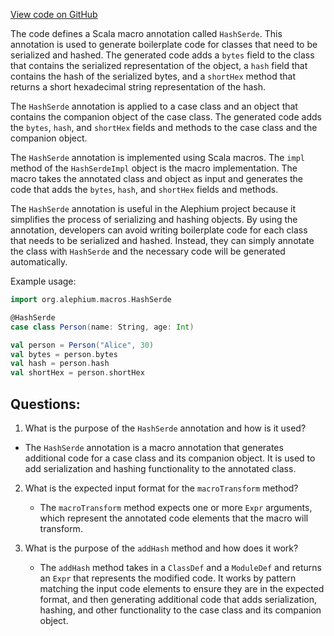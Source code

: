 [View code on GitHub](https://github.com/alephium/alephium/macros/src/main/scala/org/alephium/macros/HashSerde.scala)

The code defines a Scala macro annotation called `HashSerde`. This annotation is used to generate boilerplate code for classes that need to be serialized and hashed. The generated code adds a `bytes` field to the class that contains the serialized representation of the object, a `hash` field that contains the hash of the serialized bytes, and a `shortHex` method that returns a short hexadecimal string representation of the hash.

The `HashSerde` annotation is applied to a case class and an object that contains the companion object of the case class. The generated code adds the `bytes`, `hash`, and `shortHex` fields and methods to the case class and the companion object.

The `HashSerde` annotation is implemented using Scala macros. The `impl` method of the `HashSerdeImpl` object is the macro implementation. The macro takes the annotated class and object as input and generates the code that adds the `bytes`, `hash`, and `shortHex` fields and methods.

The `HashSerde` annotation is useful in the Alephium project because it simplifies the process of serializing and hashing objects. By using the annotation, developers can avoid writing boilerplate code for each class that needs to be serialized and hashed. Instead, they can simply annotate the class with `HashSerde` and the necessary code will be generated automatically.

Example usage:

```scala
import org.alephium.macros.HashSerde

@HashSerde
case class Person(name: String, age: Int)

val person = Person("Alice", 30)
val bytes = person.bytes
val hash = person.hash
val shortHex = person.shortHex
```
## Questions: 
 1. What is the purpose of the `HashSerde` annotation and how is it used?
   - The `HashSerde` annotation is a macro annotation that generates additional code for a case class and its companion object. It is used to add serialization and hashing functionality to the annotated class.
   
2. What is the expected input format for the `macroTransform` method?
   - The `macroTransform` method expects one or more `Expr` arguments, which represent the annotated code elements that the macro will transform.

3. What is the purpose of the `addHash` method and how does it work?
   - The `addHash` method takes in a `ClassDef` and a `ModuleDef` and returns an `Expr` that represents the modified code. It works by pattern matching the input code elements to ensure they are in the expected format, and then generating additional code that adds serialization, hashing, and other functionality to the case class and its companion object.